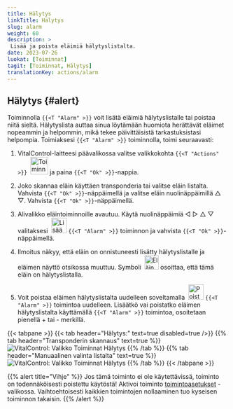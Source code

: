```yaml
---
title: Hälytys
linkTitle: Hälytys
slug: alarm
weight: 60
description: >
 Lisää ja poista eläimiä hälytyslistalta.
date: 2023-07-26
luokat: [Toiminnat]
tagit: [Toiminnat, Hälytys]
translationKey: actions/alarm
---
```


## Hälytys {#alert}

Toiminnolla `{{<T "Alarm" >}}` voit lisätä eläimiä hälytyslistalle tai poistaa niitä sieltä. Hälytyslista auttaa sinua löytämään huomiota herättävät eläimet nopeammin ja helpommin, mikä tekee päivittäisistä tarkastuksistasi helpompia. Toimiaksesi `{{<T "Alarm" >}}` toiminnolla, toimi seuraavasti:

1. VitalControl-laitteesi päävalikossa valitse valikkokohta `{{<T "Actions" >}}` &nbsp;<img src="/icons/actions.svg" width="40" align="bottom" alt="Toiminnat" /> ja paina `{{<T "Ok" >}}`-nappia.

2. Joko skannaa eläin käyttäen transponderia tai valitse eläin listalta. Vahvista `{{<T "Ok" >}}`-näppäimellä ja valitse eläin nuolinäppäimillä △ ▽. Vahvista `{{<T "Ok" >}}`-näppäimellä.

3. Alivalikko eläintoiminnoille avautuu. Käytä nuolinäppäimiä ◁ ▷ △ ▽ valitaksesi &nbsp;<img src="/icons/actions/alarm.svg" width="35" align="bottom" alt="Lisää hälytys" /> `{{<T "Alarm" >}}` toiminnon ja vahvista `{{<T "Ok" >}}`-näppäimellä.

4. Ilmoitus näkyy, että eläin on onnistuneesti lisätty hälytyslistalle ja eläimen näyttö otsikossa muuttuu. Symboli &nbsp;<img src="/icons/header/animal-in-alarm.svg" width="32" align="bottom" alt="Eläin hälytyksessä" /> osoittaa, että tämä eläin on hälytyslistalla.

5. Voit poistaa eläimen hälytyslistalta uudelleen soveltamalla &nbsp;<img src="/icons/actions/alarm-minus.svg" width="35" align="bottom" alt="Poista hälytys" /> `{{<T "Alarm" >}}` toimintoa uudelleen. Lisäätkö vai poistatko eläimen hälytyslistalta käyttämällä `{{<T "Alarm" >}}` toimintoa, osoitetaan pienellä + tai - merkillä.

{{< tabpane >}}
{{< tab header="Hälytys:" text=true disabled=true />}}
{{% tab header="Transponderin skannaus" text=true %}}
![VitalControl: Valikko Toiminnat Hälytys](../images/alarm-scan.png "Hälytys")
{{% /tab %}}
{{% tab header="Manuaalinen valinta listalta" text=true %}}
![VitalControl: Valikko Toiminnat Hälytys](../images/alarm.png "Hälytys")
{{% /tab %}}
{{< /tabpane >}}

{{% alert title="Vihje" %}}
Jos tämä toiminto ei ole käytettävissä, toiminto on todennäköisesti poistettu käytöstä! Aktivoi toiminto [toimintoasetukset](../setting/) -valikossa. Vaihtoehtoisesti kaikkien toimintojen nollaaminen tuo kyseisen toiminnon takaisin.
{{% /alert %}}
